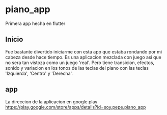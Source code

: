 # piano_app

Primera app hecha en flutter

## Inicio

Fue bastante divertido iniciarme con esta app que estaba rondando por mi cabeza desde hace tiempo. Es una aplicacion mezclada con juego asi que no sera tan vistoza como un juego 'real'. Pero tiene transicion, efectos, sonido y variacion en los tonos de las teclas del piano con las teclas 'Izquierda', 'Centro' y 'Derecha'.

## app 
La direccion de la aplicacion en google play
https://play.google.com/store/apps/details?id=soy.pepe.piano_app
